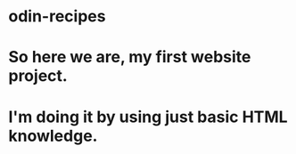 # odin-recipes
# So here we are, my first website project.
# I'm doing it by using just basic HTML knowledge.
